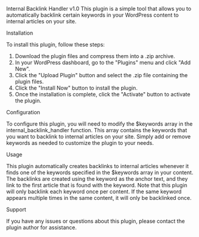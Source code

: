 
Internal Backlink Handler v1.0
This plugin is a simple tool that allows you to automatically backlink certain keywords in your WordPress content to internal articles on your site.

Installation

To install this plugin, follow these steps:
1.	Download the plugin files and compress them into a .zip archive.
2.	In your WordPress dashboard, go to the "Plugins" menu and click "Add New".
3.	Click the "Upload Plugin" button and select the .zip file containing the plugin files.
4.	Click the "Install Now" button to install the plugin.
5.	Once the installation is complete, click the "Activate" button to activate the plugin.

Configuration

To configure this plugin, you will need to modify the $keywords array in the internal_backlink_handler function. This array contains the keywords that you want to backlink to internal articles on your site. Simply add or remove keywords as needed to customize the plugin to your needs.

Usage

This plugin automatically creates backlinks to internal articles whenever it finds one of the keywords specified in the $keywords array in your content. The backlinks are created using the keyword as the anchor text, and they link to the first article that is found with the keyword.
Note that this plugin will only backlink each keyword once per content. If the same keyword appears multiple times in the same content, it will only be backlinked once.

Support

If you have any issues or questions about this plugin, please contact the plugin author for assistance.

